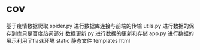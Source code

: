 # cov
基于疫情数据爬取
spider.py 进行数据库连接与前端的传输
utils.py 进行数据的保存到库只是百度热词部分
数据更新.py 进行数据的更新和存储
app.py     进行数据的展示利用了flask环境
static     静态文件
templates  html
